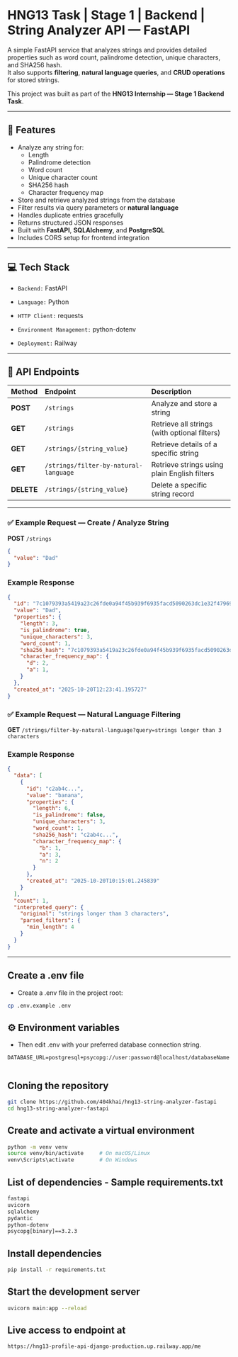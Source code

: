 # HNG13 Task | Stage 1 | Backend | String Analyzer API — FastAPI

A simple FastAPI service that analyzes strings and provides detailed properties such as word count, palindrome detection, unique characters, and SHA256 hash.  
It also supports **filtering**, **natural language queries**, and **CRUD operations** for stored strings.

This project was built as part of the **HNG13 Internship — Stage 1 Backend Task**.

---

## 🚀 Features

- Analyze any string for:
  - Length  
  - Palindrome detection  
  - Word count  
  - Unique character count  
  - SHA256 hash  
  - Character frequency map
- Store and retrieve analyzed strings from the database
- Filter results via query parameters or **natural language**
- Handles duplicate entries gracefully
- Returns structured JSON responses
- Built with **FastAPI**, **SQLAlchemy**, and **PostgreSQL**
- Includes CORS setup for frontend integration

---
## 💻 Tech Stack

- `Backend:` FastAPI

- `Language:` Python

- `HTTP Client:` requests

- `Environment Management:` python-dotenv

- `Deployment:` Railway

---

## 🧩 API Endpoints

| Method | Endpoint | Description |
|:-------|:----------|:-------------|
| **POST** | `/strings` | Analyze and store a string |
| **GET** | `/strings` | Retrieve all strings (with optional filters) |
| **GET** | `/strings/{string_value}` | Retrieve details of a specific string |
| **GET** | `/strings/filter-by-natural-language` | Retrieve strings using plain English filters |
| **DELETE** | `/strings/{string_value}` | Delete a specific string record |

---

### ✅ Example Request — Create / Analyze String

**POST** `/strings`

```json
{
  "value": "Dad"
}

```

### Example Response
```json
{
  "id": "7c1079393a5419a23c26fde0a94f45b939f6935facd5090263dc1e32f47969f3",
  "value": "Dad",
  "properties": {
    "length": 3,
    "is_palindrome": true,
    "unique_characters": 3,
    "word_count": 1,
    "sha256_hash": "7c1079393a5419a23c26fde0a94f45b939f6935facd5090263dc1e32f47969f3",
    "character_frequency_map": {
      "d": 2,
      "a": 1,
    }
  },
  "created_at": "2025-10-20T12:23:41.195727"
}

```

### ✅ Example Request — Natural Language Filtering

**GET** `/strings/filter-by-natural-language?query=strings longer than 3 characters`




### Example Response
```json
{
  "data": [
    {
      "id": "c2ab4c...",
      "value": "banana",
      "properties": {
        "length": 6,
        "is_palindrome": false,
        "unique_characters": 3,
        "word_count": 1,
        "sha256_hash": "c2ab4c...",
        "character_frequency_map": {
          "b": 1,
          "a": 3,
          "n": 2
        }
      },
      "created_at": "2025-10-20T10:15:01.245839"
    }
  ],
  "count": 1,
  "interpreted_query": {
    "original": "strings longer than 3 characters",
    "parsed_filters": {
      "min_length": 4
    }
  }
}


```
---

## Create a .env file
- Create a .env file in the project root:
```bash
cp .env.example .env

```
## ⚙️ Environment variables
- Then edit .env with your preferred database connection string.
```env
DATABASE_URL=postgresql+psycopg://user:password@localhost/databaseName


```
## Cloning the repository
```bash
git clone https://github.com/404khai/hng13-string-analyzer-fastapi
cd hng13-string-analyzer-fastapi


```
## Create and activate a virtual environment
```bash
python -m venv venv
source venv/bin/activate     # On macOS/Linux
venv\Scripts\activate        # On Windows


```
## List of dependencies - Sample requirements.txt
```txt
fastapi
uvicorn
sqlalchemy
pydantic
python-dotenv
psycopg[binary]==3.2.3


```
## Install dependencies
```bash
pip install -r requirements.txt


```
## Start the development server
```bash
uvicorn main:app --reload


```
## Live access to endpoint at
```bash
https://hng13-profile-api-django-production.up.railway.app/me
